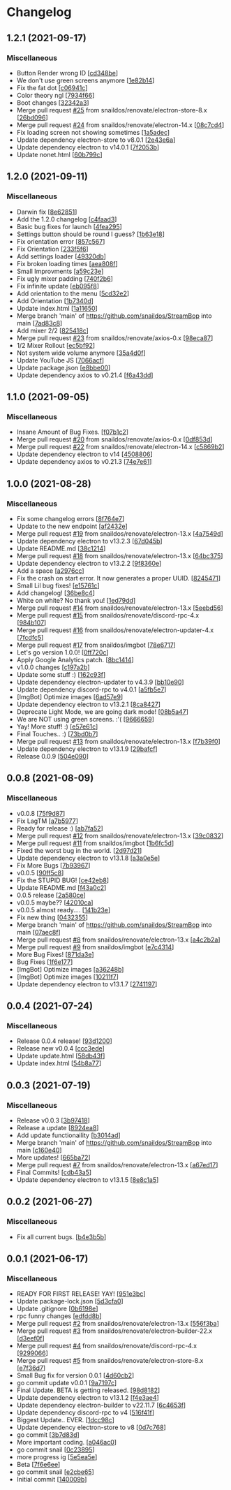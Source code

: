 # Changelog

<a name="1.2.1"></a>
## 1.2.1 (2021-09-17)

### Miscellaneous

-  Button Render wrong ID [[cd348be](https://github.com/snaildos/StreamBop/commit/cd348be215e4091abed4ff7b73f78a299dd0d78b)]
-  We don&#x27;t use green screens anymore [[1e82b14](https://github.com/snaildos/StreamBop/commit/1e82b14af65e0a3489eeb8a6f5e19bb1f8ffa5a4)]
-  Fix the fat dot [[c06941c](https://github.com/snaildos/StreamBop/commit/c06941c8e43117c230539b357aa24dd62721fabb)]
-  Color theory ngl [[7934f66](https://github.com/snaildos/StreamBop/commit/7934f669f6cd79b2f393965babd0730ac87b8643)]
-  Boot changes [[32342a3](https://github.com/snaildos/StreamBop/commit/32342a3350ab34d10ca35989daa08cf24aadea42)]
-  Merge pull request [#25](https://github.com/snaildos/StreamBop/issues/25) from snaildos/renovate/electron-store-8.x [[26bd096](https://github.com/snaildos/StreamBop/commit/26bd0963ca6ca14673144fd8c692f45e716fbded)]
-  Merge pull request [#24](https://github.com/snaildos/StreamBop/issues/24) from snaildos/renovate/electron-14.x [[08c7cd4](https://github.com/snaildos/StreamBop/commit/08c7cd48b467955a9e53913c6bc1a4b25274c399)]
-  Fix loading screen not showing sometimes [[1a5adec](https://github.com/snaildos/StreamBop/commit/1a5adec5f60ef0444cb5c6eacb6bd4bef406c722)]
-  Update dependency electron-store to v8.0.1 [[2e43e6a](https://github.com/snaildos/StreamBop/commit/2e43e6a4012bfce4c751b59ba953ee5d66d083ba)]
-  Update dependency electron to v14.0.1 [[7f2053b](https://github.com/snaildos/StreamBop/commit/7f2053b502496f57a9774555f269311c5ed22ab5)]
-  Update nonet.html [[60b799c](https://github.com/snaildos/StreamBop/commit/60b799c102dc2b4c5edf7878e9e603239adc7d77)]


<a name="1.2.0"></a>
## 1.2.0 (2021-09-11)

### Miscellaneous

-  Darwin fix [[8e62851](https://github.com/snaildos/StreamBop/commit/8e62851fad9fd0e80124d7ebc2098f892dcb1a5b)]
-  Add the 1.2.0 changelog [[c4faad3](https://github.com/snaildos/StreamBop/commit/c4faad3bfcfc220b7fe730800337821f79a3374d)]
-  Basic bug fixes for launch [[4fea295](https://github.com/snaildos/StreamBop/commit/4fea295e3ba0a6f240a20aafddcd9705fa1a0f09)]
-  Settings button should be round I guess? [[1b63e18](https://github.com/snaildos/StreamBop/commit/1b63e1889dca8a4109f5981bd9251d8eb25daabf)]
-  Fix orientation error [[857c567](https://github.com/snaildos/StreamBop/commit/857c5674aace0d3b396ad43b2586055335668582)]
-  Fix Orientation [[233f5f6](https://github.com/snaildos/StreamBop/commit/233f5f6155f5b01eca1f798def583c92394940b1)]
-  Add settings loader [[49320db](https://github.com/snaildos/StreamBop/commit/49320dba9022ce4b380796ac75ef37ce37a12ee7)]
-  Fix broken loading times [[aea808f](https://github.com/snaildos/StreamBop/commit/aea808fb77ad81db3843d776bb4a9ba4d0db4752)]
-  Small Improvments [[a59c23e](https://github.com/snaildos/StreamBop/commit/a59c23e6b736147c5cfc53061d6361a594a91cb1)]
-  Fix ugly mixer padding [[740f2b6](https://github.com/snaildos/StreamBop/commit/740f2b62fb52b716d9053d6c6b282114821e8a16)]
-  Fix infinite update [[eb095f8](https://github.com/snaildos/StreamBop/commit/eb095f85e3b05e1494d1cd6c3a6e15b4c80119be)]
-  Add orientation to the menu [[5cd32e2](https://github.com/snaildos/StreamBop/commit/5cd32e2f89c0971fafa9305a1fd5d49463418254)]
-  Add Orientation [[1b7340d](https://github.com/snaildos/StreamBop/commit/1b7340d35319fc166aa41a387a0a525bab48b1ab)]
-  Update index.html [[1a11650](https://github.com/snaildos/StreamBop/commit/1a11650df018bfe5d1f417a1a1616695dea97189)]
-  Merge branch &#x27;main&#x27; of https://github.com/snaildos/StreamBop into main [[7ad83c8](https://github.com/snaildos/StreamBop/commit/7ad83c8badb7f152315be45f23457766291b3357)]
-  Add mixer 2/2 [[825418c](https://github.com/snaildos/StreamBop/commit/825418cc40bb298271182d884f04e6f7fd8e5965)]
-  Merge pull request [#23](https://github.com/snaildos/StreamBop/issues/23) from snaildos/renovate/axios-0.x [[98eca87](https://github.com/snaildos/StreamBop/commit/98eca871258451654ed31bca49c65b3a9edb621f)]
-  1/2 Mixer Rollout [[ec5bf92](https://github.com/snaildos/StreamBop/commit/ec5bf9200e2530eec212f8270279176602be3ae9)]
-  Not system wide volume anymore [[35a4d0f](https://github.com/snaildos/StreamBop/commit/35a4d0f9e3e11d7935a006d3d3cd2b9399cf5a15)]
-  Update YouTube JS [[7066acf](https://github.com/snaildos/StreamBop/commit/7066acfd884db156074c943c183decc49bc82baf)]
-  Update package.json [[e8bbe00](https://github.com/snaildos/StreamBop/commit/e8bbe002a37002e0ec0f30ca20db21e7fed9dd66)]
-  Update dependency axios to v0.21.4 [[f6a43dd](https://github.com/snaildos/StreamBop/commit/f6a43dd6c6f2344f14ff4b1a5823d2ff141871f5)]


<a name="1.1.0"></a>
## 1.1.0 (2021-09-05)

### Miscellaneous

-  Insane Amount of Bug Fixes. [[f07b1c2](https://github.com/snaildos/StreamBop/commit/f07b1c23d4df629eaa6c48c108e689b6d4a88432)]
-  Merge pull request [#20](https://github.com/snaildos/StreamBop/issues/20) from snaildos/renovate/axios-0.x [[0df853d](https://github.com/snaildos/StreamBop/commit/0df853d3cb3b6c4a717c15b1fbb755220a57c4d9)]
-  Merge pull request [#22](https://github.com/snaildos/StreamBop/issues/22) from snaildos/renovate/electron-14.x [[c5869b2](https://github.com/snaildos/StreamBop/commit/c5869b25f212d724ab83cdf632f7d426b6260364)]
-  Update dependency electron to v14 [[4508806](https://github.com/snaildos/StreamBop/commit/45088069c6c35b76b7395db770d5c686ce5bebca)]
-  Update dependency axios to v0.21.3 [[74e7e61](https://github.com/snaildos/StreamBop/commit/74e7e61d5a2a34f8857dcb62e22f3307bb82a680)]


<a name="1.0.0"></a>
## 1.0.0 (2021-08-28)

### Miscellaneous

-  Fix some changelog errors [[8f764e7](https://github.com/snaildos/StreamBop/commit/8f764e7b2bc2f21a9303ad1c715a929922dd7add)]
-  Update to the new endpoint [[af2432e](https://github.com/snaildos/StreamBop/commit/af2432ec7aaed9cf7ec43339b287eb3e44d7ccef)]
-  Merge pull request [#19](https://github.com/snaildos/StreamBop/issues/19) from snaildos/renovate/electron-13.x [[4a7549d](https://github.com/snaildos/StreamBop/commit/4a7549dabfa97bcf5114d0ed6052148fa7157a67)]
-  Update dependency electron to v13.2.3 [[67d045b](https://github.com/snaildos/StreamBop/commit/67d045b3297f63dc2c5f88f5e6e45f549fcc3120)]
-  Update README.md [[38c1214](https://github.com/snaildos/StreamBop/commit/38c12146d1f1987b282fe9ed745defa932d3df01)]
-  Merge pull request [#18](https://github.com/snaildos/StreamBop/issues/18) from snaildos/renovate/electron-13.x [[64bc375](https://github.com/snaildos/StreamBop/commit/64bc375734eadde98177f6733d1c3e997a240c59)]
-  Update dependency electron to v13.2.2 [[9f8360e](https://github.com/snaildos/StreamBop/commit/9f8360ead03ecb4d6ecab5a37b6874490c9ed277)]
-  Add a space [[a2976cc](https://github.com/snaildos/StreamBop/commit/a2976cc8e061ad211c8043b1070b4b0df822a7a8)]
-  Fix the crash on start error. It now generates a proper UUID. [[8245471](https://github.com/snaildos/StreamBop/commit/82454713358a2ea64da359a0895de3458e9f1e65)]
-  Small Lil bug fixes! [[e15761c](https://github.com/snaildos/StreamBop/commit/e15761c5952a7b7fa5f85013f77df76b38cc7011)]
-  Add changelog! [[36be8c4](https://github.com/snaildos/StreamBop/commit/36be8c4abd4a7a3340455fb597bc92d2b315e0b7)]
-  White on white? No thank you! [[1ed79dd](https://github.com/snaildos/StreamBop/commit/1ed79dd06e41fe3eb041fdbd4bbf16917d800df2)]
-  Merge pull request [#14](https://github.com/snaildos/StreamBop/issues/14) from snaildos/renovate/electron-13.x [[5eebd56](https://github.com/snaildos/StreamBop/commit/5eebd56c7e1cf068471e8df0e380b20f6f12e108)]
-  Merge pull request [#15](https://github.com/snaildos/StreamBop/issues/15) from snaildos/renovate/discord-rpc-4.x [[984b107](https://github.com/snaildos/StreamBop/commit/984b1070b6824fbac2c2f01a5366d80426e9359c)]
-  Merge pull request [#16](https://github.com/snaildos/StreamBop/issues/16) from snaildos/renovate/electron-updater-4.x [[7fcdfc5](https://github.com/snaildos/StreamBop/commit/7fcdfc5d3c8d5b25f6e30dc9307d46df99843a1b)]
-  Merge pull request [#17](https://github.com/snaildos/StreamBop/issues/17) from snaildos/imgbot [[78e6717](https://github.com/snaildos/StreamBop/commit/78e671793fb9d6a93cfaac3576a7b5550e642154)]
-  Let&#x27;s go version 1.0.0! [[0ff720c](https://github.com/snaildos/StreamBop/commit/0ff720c29663f8172bfe22364cc29fcf0843a71d)]
-  Apply Google Analytics patch. [[8bc1414](https://github.com/snaildos/StreamBop/commit/8bc1414124acee3923e66f909d49dd8796c1f8ea)]
-  v1.0.0 changes [[c197a2b](https://github.com/snaildos/StreamBop/commit/c197a2bd8a6cc7658f539f819ccba76929681f26)]
-  Update some stuff :) [[162c93f](https://github.com/snaildos/StreamBop/commit/162c93f691af137150d7d85c66e10e5e06443e10)]
-  Update dependency electron-updater to v4.3.9 [[bb10e90](https://github.com/snaildos/StreamBop/commit/bb10e906581d16deddddf884f67b6e462210347b)]
-  Update dependency discord-rpc to v4.0.1 [[a5fb5e7](https://github.com/snaildos/StreamBop/commit/a5fb5e73d94d0cee02ec8ec05b8ec2ed2fc935db)]
-  [ImgBot] Optimize images [[6ad57e9](https://github.com/snaildos/StreamBop/commit/6ad57e9e98ef60ddb18b667958328dc83f5d4663)]
-  Update dependency electron to v13.2.1 [[8ca8427](https://github.com/snaildos/StreamBop/commit/8ca84279e17e5a02669d977edf23768c79bf1ac7)]
-  Deprecate Light Mode, we are going dark mode! [[08b5a47](https://github.com/snaildos/StreamBop/commit/08b5a4727c032a8e5ce0aa68dd031477ee2db4c6)]
-  We are NOT using green screens. :&#x27;( [[9666659](https://github.com/snaildos/StreamBop/commit/96666595c646f34b9dea756e0d7e46a6f32a3c9f)]
-  Yay! More stuff! :) [[e57e61c](https://github.com/snaildos/StreamBop/commit/e57e61cc14859c49040270e3bf190d9941610246)]
-  Final Touches.. :) [[73bd0b7](https://github.com/snaildos/StreamBop/commit/73bd0b76924c2268de89fb6c8d1f3b6acaa1dac2)]
-  Merge pull request [#13](https://github.com/snaildos/StreamBop/issues/13) from snaildos/renovate/electron-13.x [[f7b39f0](https://github.com/snaildos/StreamBop/commit/f7b39f02197aab052b9930d9cbdf31525267d314)]
-  Update dependency electron to v13.1.9 [[29bafcf](https://github.com/snaildos/StreamBop/commit/29bafcf5b49003aa059f662939c3802ac2c98d5f)]
-  Release 0.0.9 [[504e090](https://github.com/snaildos/StreamBop/commit/504e0901301b20d2de2017c1ffb0b487bd922882)]


<a name="0.0.8"></a>
## 0.0.8 (2021-08-09)

### Miscellaneous

-  v0.0.8 [[75f9d87](https://github.com/snaildos/StreamBop/commit/75f9d87d5ca9a011e31b8a6c6d4b906c977e7812)]
-  Fix LagTM [[a7b5977](https://github.com/snaildos/StreamBop/commit/a7b5977bb4cbbd70a4bf9b3ade01015b334fc302)]
-  Ready for release :) [[ab7fa52](https://github.com/snaildos/StreamBop/commit/ab7fa52553c5d21d202e823c0db97ddf915fc974)]
-  Merge pull request [#12](https://github.com/snaildos/StreamBop/issues/12) from snaildos/renovate/electron-13.x [[39c0832](https://github.com/snaildos/StreamBop/commit/39c083276a8612aad9dd8fb3f41a4ca69dd979a7)]
-  Merge pull request [#11](https://github.com/snaildos/StreamBop/issues/11) from snaildos/imgbot [[1b6fc5d](https://github.com/snaildos/StreamBop/commit/1b6fc5d0f73a4dde0f331937f556f20dae503883)]
-  Fixed the worst bug in the world. [[2d97d21](https://github.com/snaildos/StreamBop/commit/2d97d216706e5c42836b3b58f89d8a6de9755034)]
-  Update dependency electron to v13.1.8 [[a3a0e5e](https://github.com/snaildos/StreamBop/commit/a3a0e5e638a839ac98a6d368bba0fbc08a926574)]
-  Fix More Bugs [[7b93967](https://github.com/snaildos/StreamBop/commit/7b93967ebb2cc23982e3e4aec3deba63a630d131)]
-  v0.0.5 [[90ff5c8](https://github.com/snaildos/StreamBop/commit/90ff5c811e104c9b484aaf768f8cb24f41429b14)]
-  Fix the STUPID BUG! [[ce42eb8](https://github.com/snaildos/StreamBop/commit/ce42eb8527347f2bbe8980a855bfb346bc83c25a)]
-  Update README.md [[f43a0c2](https://github.com/snaildos/StreamBop/commit/f43a0c20512ffe33af87cd644d5b1889fc2bddfc)]
-  0.0.5 release [[2a580ce](https://github.com/snaildos/StreamBop/commit/2a580ce8968ec631513312cf35a10ebfad1d57de)]
-  v0.0.5 maybe?? [[42010ca](https://github.com/snaildos/StreamBop/commit/42010ca53482b954724e771af86ce61f18fbb9b0)]
-  v0.0.5 almost ready.... [[141b23e](https://github.com/snaildos/StreamBop/commit/141b23efe626d990bc10f58e6fde1e79392c3e1d)]
-  Fix new thing [[0432355](https://github.com/snaildos/StreamBop/commit/0432355cc001fdc7724443d7359a59e7d8899f0d)]
-  Merge branch &#x27;main&#x27; of https://github.com/snaildos/StreamBop into main [[07aec8f](https://github.com/snaildos/StreamBop/commit/07aec8f43609179a5ae422902a7537f845ee4c66)]
-  Merge pull request [#8](https://github.com/snaildos/StreamBop/issues/8) from snaildos/renovate/electron-13.x [[a4c2b2a](https://github.com/snaildos/StreamBop/commit/a4c2b2a8960c1b379a0542ac25d9b436cff64cc5)]
-  Merge pull request [#9](https://github.com/snaildos/StreamBop/issues/9) from snaildos/imgbot [[e7c4314](https://github.com/snaildos/StreamBop/commit/e7c43149245f3fbf8eddf65d8e27601a0ce1b986)]
-  More Bug Fixes! [[871da3e](https://github.com/snaildos/StreamBop/commit/871da3e9e4784b0b6a8d9cfb926a0e915d51638f)]
-  Bug Fixes [[1f6e177](https://github.com/snaildos/StreamBop/commit/1f6e177ffce292aba230e4a1e598d36cce66676d)]
-  [ImgBot] Optimize images [[a36248b](https://github.com/snaildos/StreamBop/commit/a36248bafa94a5ed3e5c79cca044bebc1fbda19d)]
-  [ImgBot] Optimize images [[10211f7](https://github.com/snaildos/StreamBop/commit/10211f7c0af87e1922c86d4fda85ba19b2f79581)]
-  Update dependency electron to v13.1.7 [[2741197](https://github.com/snaildos/StreamBop/commit/27411970cadf254ea0504bb55ac6277b1e5dc37f)]


<a name="0.0.4"></a>
## 0.0.4 (2021-07-24)

### Miscellaneous

-  Release 0.0.4 release! [[93d1200](https://github.com/snaildos/StreamBop/commit/93d1200df2463dde259c5178bf0d56087ba6572d)]
-  Release new v0.0.4 [[ccc3ede](https://github.com/snaildos/StreamBop/commit/ccc3edecf0b035841296a75825567602854edd8b)]
-  Update update.html [[58db43f](https://github.com/snaildos/StreamBop/commit/58db43f893ea57e18e45674a85efae7a710455b4)]
-  Update index.html [[54b8a77](https://github.com/snaildos/StreamBop/commit/54b8a77bdee213cd755560a3e98787f9d7bba8d5)]


<a name="0.0.3"></a>
## 0.0.3 (2021-07-19)

### Miscellaneous

-  Release v0.0.3 [[3b97418](https://github.com/snaildos/StreamBop/commit/3b97418ec4e9a5162d0946c41154539b0e9fd231)]
-  Release a update [[8924ea8](https://github.com/snaildos/StreamBop/commit/8924ea8f406467a086f513bc1ee0289d50902ece)]
-  Add update functionaility [[b3014ad](https://github.com/snaildos/StreamBop/commit/b3014ad36fb91ab1b70556cb9e677023c10d1db8)]
-  Merge branch &#x27;main&#x27; of https://github.com/snaildos/StreamBop into main [[c160e40](https://github.com/snaildos/StreamBop/commit/c160e40eec543b0c37b152124c00b3d43e53021c)]
-  More updates! [[665ba72](https://github.com/snaildos/StreamBop/commit/665ba723c7c123716296d714cf937c86118b8f09)]
-  Merge pull request [#7](https://github.com/snaildos/StreamBop/issues/7) from snaildos/renovate/electron-13.x [[a67ed17](https://github.com/snaildos/StreamBop/commit/a67ed1783a4a1b6c6a5ab2bf14d487bdc8c5e9c6)]
-  Final Commits! [[cdb43a5](https://github.com/snaildos/StreamBop/commit/cdb43a5fa666de56fae22dfcdd1e8a42c9fa7916)]
-  Update dependency electron to v13.1.5 [[8e8c1a5](https://github.com/snaildos/StreamBop/commit/8e8c1a5e0f43c59a1b584603441a12c67a955bf9)]


<a name="0.0.2"></a>
## 0.0.2 (2021-06-27)

### Miscellaneous

-  Fix all current bugs. [[b4e3b5b](https://github.com/snaildos/StreamBop/commit/b4e3b5b9d9e760f20013e2e8cdeb75b14e96c433)]


<a name="0.0.1"></a>
## 0.0.1 (2021-06-17)

### Miscellaneous

-  READY FOR FIRST RELEASE! YAY! [[951e3bc](https://github.com/snaildos/StreamBop/commit/951e3bc8648b5e41a427033462184e09ff449eee)]
-  Update package-lock.json [[5d3cfa0](https://github.com/snaildos/StreamBop/commit/5d3cfa00d114ac4acacaf0e16c11d6af211aabf4)]
-  Update .gitignore [[0b6198e](https://github.com/snaildos/StreamBop/commit/0b6198ec6699bfdac63a0aaeea1511c32c760c80)]
-  rpc funny changes [[edfdd8b](https://github.com/snaildos/StreamBop/commit/edfdd8bef1785cd71c631c62f233194f71907f8a)]
-  Merge pull request [#2](https://github.com/snaildos/StreamBop/issues/2) from snaildos/renovate/electron-13.x [[556f3ba](https://github.com/snaildos/StreamBop/commit/556f3baf75c8508ca7643c1e9f92159e64f5d93c)]
-  Merge pull request [#3](https://github.com/snaildos/StreamBop/issues/3) from snaildos/renovate/electron-builder-22.x [[d3eef0f](https://github.com/snaildos/StreamBop/commit/d3eef0f7dd43e4d27ee5dbc8fe387977e9d2269e)]
-  Merge pull request [#4](https://github.com/snaildos/StreamBop/issues/4) from snaildos/renovate/discord-rpc-4.x [[9299066](https://github.com/snaildos/StreamBop/commit/92990662f12af8ad838cc6adcc46f7b17821f50e)]
-  Merge pull request [#5](https://github.com/snaildos/StreamBop/issues/5) from snaildos/renovate/electron-store-8.x [[e7f36d7](https://github.com/snaildos/StreamBop/commit/e7f36d7d7170feb9de70b23827915085a3c89709)]
-  Small Bug fix for version 0.0.1 [[4d60cb2](https://github.com/snaildos/StreamBop/commit/4d60cb2a78b0b61a47f39431c7a39754c93fc402)]
-  go commit update v0.0.1 [[9a7197c](https://github.com/snaildos/StreamBop/commit/9a7197cde2e8d6dd37a84fe0bfbb99a72a05cc7e)]
-  Final Update. BETA is getting released. [[98d8182](https://github.com/snaildos/StreamBop/commit/98d8182be87a938eef1b77bf5c5499b0a923ab37)]
-  Update dependency electron to v13.1.2 [[f4e3ae4](https://github.com/snaildos/StreamBop/commit/f4e3ae4c5ebf647925a557f264729be61a938abb)]
-  Update dependency electron-builder to v22.11.7 [[6c4653f](https://github.com/snaildos/StreamBop/commit/6c4653f3959ac33bd0219f3b13faf0c560483df2)]
-  Update dependency discord-rpc to v4 [[516f41f](https://github.com/snaildos/StreamBop/commit/516f41fde9f168a92a722a7861c27faee92b8583)]
-  Biggest Update.. EVER. [[1dcc98c](https://github.com/snaildos/StreamBop/commit/1dcc98c378191642357c7e484823aa973755e0f5)]
-  Update dependency electron-store to v8 [[0d7c768](https://github.com/snaildos/StreamBop/commit/0d7c768fd138327c666a4aefd785de6a7d4e5306)]
-  go commit [[3b7d83d](https://github.com/snaildos/StreamBop/commit/3b7d83de9255aefac36573ef3adee3d7940f728c)]
-  More important coding. [[a046ac0](https://github.com/snaildos/StreamBop/commit/a046ac03479477dc289ae83c2c36bb8cf2f3f8b0)]
-  go commit snail [[0c23895](https://github.com/snaildos/StreamBop/commit/0c238959350ab436a7cbd8045f501a30bce32cc4)]
-  more progress ig [[5e5ea5e](https://github.com/snaildos/StreamBop/commit/5e5ea5e1ed95ec0b9bdcf513d51b51589785c570)]
-  Beta [[7f6e6ee](https://github.com/snaildos/StreamBop/commit/7f6e6ee19572e8707e1a40397ac15cdd0f816695)]
-  go commit snail [[e2cbe65](https://github.com/snaildos/StreamBop/commit/e2cbe654cb0d04bd77e90a15816ef8bbe4ac9aaf)]
-  Initial commit [[140009b](https://github.com/snaildos/StreamBop/commit/140009bb8a893367007e75a7dc7eaea7f9e48b08)]



